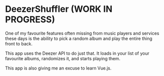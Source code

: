 # DeezerShuffler (WORK IN PROGRESS)

One of my favourite features often missing from music players and services these days is the ability to pick a random album and play the entire thing front to back.

This app uses the Deezer API to do just that. It loads in your list of your favourite albums, randomizes it, and starts playing them.

This app is also giving me an excuse to learn Vue.js.

